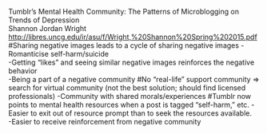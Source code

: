 Tumblr’s Mental Health Community: The Patterns of Microblogging on Trends of Depression  
Shannon Jordan Wright  
http://libres.uncg.edu/ir/asu/f/Wright,%20Shannon%20Spring%202015.pdf  
#Sharing negative images leads to a cycle of sharing negative images
-Romanticise self-harm/suicide  
-Getting “likes” and seeing similar negative images reinforces the negative behavior  
-Being a part of a negative community
#No “real-life” support community => search for virtual community (not the best solution; should find licensed professionals)
-Community with shared morals/experiences
#Tumblr now points to mental health resources when a post is tagged “self-harm,” etc.
-Easier to exit out of resource prompt than to seek the resources available.  
-Easier to receive reinforcement from negative community
